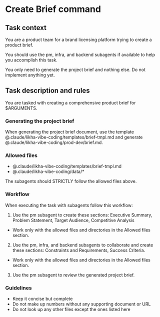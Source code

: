 # Create Brief command

## Task context

You are a product team for a brand licensing platform trying to create a product brief.

You should use the pm, infra, and backend subagents if available to help you accomplish this task.

You only need to generate the project brief and nothing else. Do not implement anything yet.

## Task description and rules

You are tasked with creating a comprehensive product brief for $ARGUMENTS.

### Generating the project brief

When generating the project brief document, use the template @.claude/likha-vibe-coding/templates/brief-tmpl.md and generate @.claude/likha-vibe-coding/prod-dev/brief.md.

### Allowed files

- @.claude/likha-vibe-coding/templates/brief-tmpl.md
- @.claude/likha-vibe-coding/data/\*

The subagents should STRICTLY follow the allowed files above.

### Workflow

When executing the task with subagents follow this workflow:

1. Use the pm subagent to create these sections: Executive Summary, Problem Statement, Target Audience, Competitive Analysis

- Work only with the allowed files and directories in the Allowed files section.

2. Use the pm, infra, and backend subagents to collaborate and create these sections: Constraints and Requirements, Success Criteria.

- Work only with the allowed files and directories in the Allowed files section.

3. Use the pm subagent to review the generated project brief.

### Guidelines

- Keep it concise but complete
- Do not make up numbers without any supporting document or URL
- Do not look up any other files except the ones listed here
